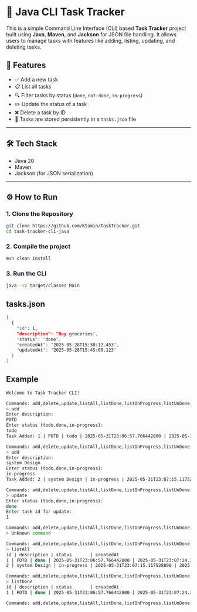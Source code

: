 
# 📝 Java CLI Task Tracker

This is a simple Command Line Interface (CLI) based **Task Tracker** project built using **Java**, **Maven**, and **Jackson** for JSON file handling. It allows users to manage tasks with features like adding, listing, updating, and deleting tasks.

## 🚀 Features

- ✅ Add a new task
- 📋 List all tasks
- 🔍 Filter tasks by status (`done`, `not-done`, `in-progress`)
- ✏️ Update the status of a task
- ❌ Delete a task by ID
- 💾 Tasks are stored persistently in a `tasks.json` file


---

## 🛠️ Tech Stack

- Java 20
- Maven
- Jackson (for JSON serialization)
  

---



## ⚙️ How to Run

### 1. Clone the Repository

```bash
git clone https://github.com/KSamin/TaskTracker.git
cd task-tracker-cli-java
```
### 2. Compile the project
```bash
mvn clean install
```
### 3. Run the CLI
```bash
java -cp target/classes Main
```
## tasks.json
```bash
[
  {
    "id": 1,
    "description": "Buy groceries",
    "status": "done",
    "createdAt": "2025-05-28T15:30:12.453",
    "updatedAt": "2025-05-28T15:45:00.123"
  }
]
```
## Example
```bash
Welcome to Task Tracker CLI!

Commands: add,delete,update,listAll,listDone,listInProgress,listUnDone,exit
> add
Enter description:
POTD
Enter status (todo,done,in-progress): 
todo
Task Added: 1 | POTD | todo | 2025-05-31T23:06:57.766442800 | 2025-05-31T23:06:57.766442800

Commands: add,delete,update,listAll,listDone,listInProgress,listUnDone,exit
> add
Enter description:
system Design
Enter status (todo,done,in-progress): 
in-progress
Task Added: 2 | system Design | in-progress | 2025-05-31T23:07:15.117528800 | 2025-05-31T23:07:15.117528800

Commands: add,delete,update,listAll,listDone,listInProgress,listUnDone,exit
> update
Enter status (todo,done,in-progress): 
done
Enter task id for update: 
1

Commands: add,delete,update,listAll,listDone,listInProgress,listUnDone,exit
> Unknown command

Commands: add,delete,update,listAll,listDone,listInProgress,listUnDone,exit
> listAll
id | description | status       | createdAt                             | updatedAt                             | 
1 | POTD | done | 2025-05-31T23:06:57.766442800 | 2025-05-31T23:07:24.328516
2 | system Design | in-progress | 2025-05-31T23:07:15.117528800 | 2025-05-31T23:07:15.117528800

Commands: add,delete,update,listAll,listDone,listInProgress,listUnDone,exit
> listDone
id | description | status       | createdAt                             | updatedAt                             | 
1 | POTD | done | 2025-05-31T23:06:57.766442800 | 2025-05-31T23:07:24.328516

Commands: add,delete,update,listAll,listDone,listInProgress,listUnDone,exit

```